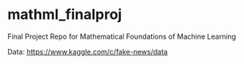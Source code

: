 # mathml_finalproj

Final Project Repo for Mathematical Foundations of Machine Learning

Data: https://www.kaggle.com/c/fake-news/data 
